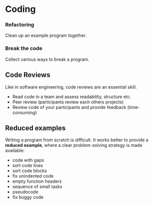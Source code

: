 
# Coding

### Refactoring

Clean up an example program together.

### Break the code

Collect various ways to break a program.

## Code Reviews

Like in software engineering, code reviews are an essential skill.

* Read code in a team and assess readability, structure etc.
* Peer review (participants review each others projects)
* Review code of your participants and provide feedback (time-consuming)

## Reduced examples

Writing a program from scratch is difficult. It works better to provide a **reduced example**, where a clear problem-solving strategy is made available:

* code with gaps		
* sort code lines		
* sort code blocks
* fix unindented code
* empty function headers
* sequence of small tasks
* pseudocode
* fix buggy code
